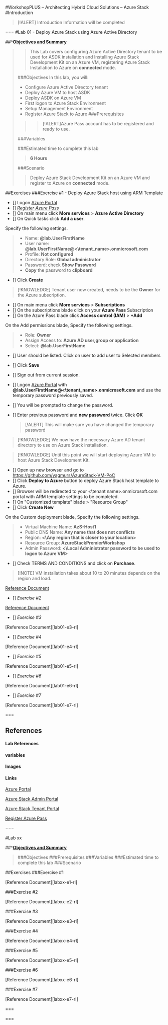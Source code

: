 #WorkshopPLUS – Architecting Hybrid Cloud Solutions – Azure Stack
#Introduction
> [!ALERT] Introduction Information will be completed

===
#Lab 01 - Deploy Azure Stack using Azure Active Directory

##^[**Objectives and Summary**][lab01-os]

> [lab01-os]:
> ###Introduction
>> This Lab covers configuring Azure Active Directory tenant to be used for ASDK installation and Installing Azure Stack Development Kit on an Azure VM, registering Azure Stack Installation to Azure on **connected** mode. 
>
> ###Objectives
> In this lab, you will:
> - Configure Azure Active Directory tenant
> - Deploy Azure VM to host ASDK
> - Deploy ASDK on Azure VM
> - First logon to Azure Stack Environment
> - Setup Management Environment
> - Register Azure Stack to Azure
> ###Prerequisites
>>> [!ALERT]Azure Pass account has to be registered and ready to use.
>
> ###Variables
>>
>
> ###Estimated time to complete this lab
>> **6 Hours**
>
> ###Scenario
>> Deploy Azure Stack Development Kit on an Azure VM and register to Azure on **connected** mode. 

##Exercises
###Exercise #1 - Deploy Azure Stack host using ARM Template
- [] Logon [Azure Portal][azure-portal]
- [] [*Register Azure Pass*][azure-pass]
- [] On main menu click **More services** > **Azure Active Directory**
- [] On Quick tasks click **Add a user**.

Specify the following settings.
> - Name: **@lab.UserFirstName**
> - User name: **@lab.UserFirstName@<\tenant_name>.onmicrosoft.com**
> - Profile: **Not configured**
> - Directory Role: **Global administrator**
> - Password: check **Show Password**
> - **Copy** the password to **clipboard**

- [] Click **Create**

> [!KNOWLEDGE] Tenant user now created, needs to be the **Owner** for the Azure subscription.

- [] On main menu click **More services** > **Subscriptions**
- [] On the subscriptions blade click on your **Azure Pass** Subscription
- [] On the Azure Pass blade click **Access control (IAM)** > **+Add**

On the Add permissions blade, Specify the following settings.
> - Role: **Owner**
> - Assign Access to: **Azure AD user,group or application**
> - Select: **@lab.UserFirstName**

- [] User should be listed. Click on user to add user to Selected members
- [] Click **Save**

- [] Sign out from current session.
- [] Logon [Azure Portal][azure-portal] with **@lab.UserFirstName@<\tenant_name>.onmicrosoft.com** and use the temporary password previously saved.
- [] You will be prompted to change the password.
- [] Enter previous password and **new password** twice. Click **OK**

    > [!ALERT] This will make sure you have changed the temporary password

> [!KNOWLEDGE] We now have the necessary Azure AD tenant directory to use on Azure Stack installation.

> [!KNOWLEDGE] Until this point we will start deploying Azure VM to host Azure Stack Development Kit.

- [] Open up new browser and go to https://github.com/yagmurs/AzureStack-VM-PoC
- [] Click **Deploy to Azure** button to deploy Azure Stack host template to Azure.
- [] Browser will be redirected to your <\tenant name>.onmicrosoft.com portal with ARM template settings to be completed. 
- [] On "Customized template" blade > "Resource Group"
- [] Click **Create New**

On the Custom deployment blade, Specify the following settings.
> - Virtual Machine Name: **AzS-Host1**
> - Public DNS Name: **Any name that does not conflicts**
> - Region: **<\Any region that is closer to your location>**
> - Resource Group: **AzureStackPremierWorkshop**
> - Admin Password: **<\Local Administrator password to be used to logon to Azure VM>**

- [] Check TERMS AND CONDITIONS and click on **Purchase**.

> [!NOTE] VM installation takes about 10 to 20 minutes depends on the region and load.

[Reference Document][lab01-e1-rl]

- [] *Exercise #2*

[Reference Document][lab01-e2-rl]

- [] *Exercise #3*

[Reference Document][lab01-e3-rl]

- [] *Exercise #4*

[Reference Document][lab01-e4-rl]

- [] *Exercise #5*

[Reference Document][lab01-e5-rl]

- [] *Exercise #6*

[Reference Document][lab01-e6-rl]

- [] *Exercise #7*

[Reference Document][lab01-e7-rl]


===
## References
#### Lab References
[lab01-e1-rl]:https://docs.microsoft.com/en-us/azure/azure-stack/azure-stack-deploy
[lab01-e2-rl]:https://docs.microsoft.com/en-us/azure/azure-stack/azure-stack-deploy

#### variables


#### Images


#### Links
[Azure Portal][azure-portal]

[Azure Stack Admin Portal][azurestack-adminportal]

[Azure Stack Tenant Portal][azurestack-tenantportal]

[Register Azure Pass][azure-pass]

[azure-portal]:https://portal.azure.com "https://portal.azure.com/"
[azurestack-adminportal]:https://adminportal.local.azurestack.external "https://adminportal.local.azurestack.external"
[azurestack-tenantportal]:https://portal.local.azurestack.external "https://portal.local.azurestack.external"
[azure-pass]:https://www.microsoftazurepass.com/SubmitPromoCode "https://www.microsoftazurepass.com/"

===

#Lab xx

##^[**Objectives and Summary**][labxx-os]

> [labxx-os]:
###Introduction
###Objectives
###Prerequisites
###Variables
###Estimated time to complete this lab
###Scenario

##Exercises
###Exercise #1

[Reference Document][labxx-e1-rl]

###Exercise #2

[Reference Document][labxx-e2-rl]

###Exercise #3

[Reference Document][labxx-e3-rl]

###Exercise #4

[Reference Document][labxx-e4-rl]

###Exercise #5

[Reference Document][labxx-e5-rl]

###Exercise #6

[Reference Document][labxx-e6-rl]

###Exercise #7

[Reference Document][labxx-e7-rl]

===


===

